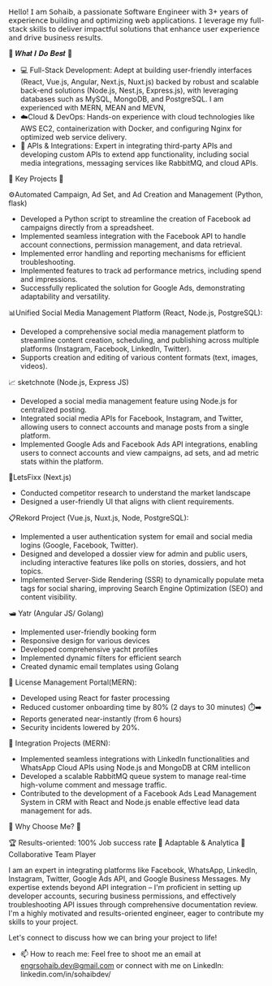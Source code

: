𝖧𝖾𝗅𝗅𝗈! 𝖨 𝖺𝗆 𝖲𝗈𝗁𝖺𝗂𝖻, 𝖺 𝗉𝖺𝗌𝗌𝗂𝗈𝗇𝖺𝗍𝖾 𝖲𝗈𝖿𝗍𝗐𝖺𝗋𝖾 𝖤𝗇𝗀𝗂𝗇𝖾𝖾𝗋 𝗐𝗂𝗍𝗁 3+ 𝗒𝖾𝖺𝗋𝗌 𝗈𝖿 𝖾𝗑𝗉𝖾𝗋𝗂𝖾𝗇𝖼𝖾 𝖻𝗎𝗂𝗅𝖽𝗂𝗇𝗀 𝖺𝗇𝖽 𝗈𝗉𝗍𝗂𝗆𝗂𝗓𝗂𝗇𝗀 𝗐𝖾𝖻 𝖺𝗉𝗉𝗅𝗂𝖼𝖺𝗍𝗂𝗈𝗇𝗌. 𝖨 𝗅𝖾𝗏𝖾𝗋𝖺𝗀𝖾 𝗆𝗒 𝖿𝗎𝗅𝗅-𝗌𝗍𝖺𝖼𝗄 𝗌𝗄𝗂𝗅𝗅𝗌 𝗍𝗈 𝖽𝖾𝗅𝗂𝗏𝖾𝗋 𝗂𝗆𝗉𝖺𝖼𝗍𝖿𝗎𝗅 𝗌𝗈𝗅𝗎𝗍𝗂𝗈𝗇𝗌 𝗍𝗁𝖺𝗍 𝖾𝗇𝗁𝖺𝗇𝖼𝖾 𝗎𝗌𝖾𝗋 𝖾𝗑𝗉𝖾𝗋𝗂𝖾𝗇𝖼𝖾 𝖺𝗇𝖽 𝖽𝗋𝗂𝗏𝖾 𝖻𝗎𝗌𝗂𝗇𝖾𝗌𝗌 𝗋𝖾𝗌𝗎𝗅𝗍𝗌.

🌟 𝑾𝒉𝒂𝒕 𝑰 𝑫𝒐 𝑩𝒆𝒔𝒕 🌟

- 💻 Full-Stack Development: Adept at building user-friendly interfaces (React, Vue.js, Angular, Next.js, Nuxt.js) backed by robust and scalable back-end solutions (Node.js, Nest.js, Express.js), with leveraging databases such as MySQL, MongoDB, and PostgreSQL. I am experienced with MERN, MEAN and MEVN,
- ☁️Cloud & DevOps: Hands-on experience with cloud technologies like AWS EC2, containerization with Docker, and configuring Nginx for optimized web service delivery.
- 🔗 APIs & Integrations: Expert in integrating third-party APIs and developing custom APIs to extend app functionality, including social media integrations, messaging services like RabbitMQ, and cloud APIs.

🚀 Key Projects 🚀

⚙️Automated Campaign, Ad Set, and Ad Creation and Management (Python, flask)
- Developed a Python script to streamline the creation of Facebook ad campaigns directly from a spreadsheet.
- Implemented seamless integration with the Facebook API to handle account connections, permission management, and data retrieval.
- Implemented error handling and reporting mechanisms for efficient troubleshooting.
- Implemented features to track ad performance metrics, including spend and impressions.
- Successfully replicated the solution for Google Ads, demonstrating adaptability and versatility.

📊Unified Social Media Management Platform (React, Node.js, PostgreSQL):
- Developed a comprehensive social media management platform to streamline content creation, scheduling, and publishing across multiple platforms (Instagram, Facebook, LinkedIn, Twitter). 
- Supports creation and editing of various content formats (text, images, videos).

 📈 sketchnote (Node.js, Express JS)
- Developed a social media management feature using Node.js for centralized posting.
- Integrated social media APIs for Facebook, Instagram, and Twitter, allowing users to connect accounts and manage posts from a single platform.
- Implemented Google Ads and Facebook Ads API integrations, enabling users to connect accounts and view campaigns, ad sets, and ad metric stats within the platform.

🔧LetsFixx (Next.js)
- Conducted competitor research to understand the market landscape
- Designed a user-friendly UI that aligns with client requirements.

📋Rekord Project (Vue.js, Nuxt.js, Node, PostgreSQL):
- Implemented a user authentication system for email and social media logins (Google, Facebook, Twitter).
- Designed and developed a dossier view for admin and public users, including interactive features like polls on stories, dossiers, and hot topics.
- Implemented Server-Side Rendering (SSR) to dynamically populate meta tags for social sharing, improving Search Engine Optimization (SEO) and content visibility.

🛥️ Yatr (Angular JS/ Golang)
- Implemented user-friendly booking form
- Responsive design for various devices
- Developed comprehensive yacht profiles
- Implemented dynamic filters for efficient search
- Created dynamic email templates using Golang

📜 License Management Portal(MERN):
- Developed using React for faster processing
- Reduced customer onboarding time by 80% (2 days to 30 minutes) ⏱️➡️
- Reports generated near-instantly (from 6 hours)
- Security incidents lowered by 20%.

🔗 Integration Projects (MERN):
- Implemented seamless integrations with LinkedIn functionalities and WhatsApp Cloud APIs using Node.js and MongoDB at CRM intellicon
- Developed a scalable RabbitMQ queue system to manage real-time high-volume comment and message traffic.
- Contributed to the development of a Facebook Ads Lead Management System in CRM with
React and Node.js enable effective lead data management for ads.


🌟 Why Choose Me? 🌟

🏆 Results-oriented: 100% Job success rate
🧠 Adaptable & Analytica
🤝 Collaborative Team Player

I am an expert in integrating platforms like Facebook, WhatsApp, LinkedIn, Instagram, Twitter, Google Ads API, and Google Business Messages. My expertise extends beyond API integration – I'm proficient in setting up developer accounts, securing business permissions, and effectively troubleshooting API issues through comprehensive documentation review. I'm a highly motivated and results-oriented engineer, eager to contribute my skills to your project.

Let's connect to discuss how we can bring your project to life!

- 📫 How to reach me: Feel free to shoot me an email at engrsohaib.dev@gmail.com or connect with me on LinkedIn: linkedin.com/in/sohaibdev/
